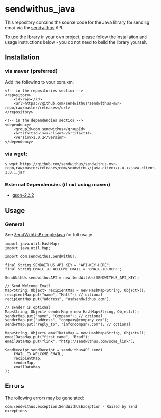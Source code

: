 # sendwithus_java

This repository contains the source code for the  Java library for sending email via the [sendwithus](http://sendwithus.com) API.

To use the library in your own project, please follow the installation and usage instructions below - you do not need to build the library yourself.

## Installation

### via maven (preferred)

Add the following to your pom.xml:

        
    <!-- in the repositories section -->
    <repository>
        <id>repo</id>
        <url>https://github.com/sendwithus/sendwithus-mvn-repo/raw/master/releases</url>
    </repository>        

    <!-- in the dependencies section -->
    <dependency>
        <groupId>com.sendwithus</groupId>
        <artifactId>java-client</artifactId>
        <version>1.0.2</version>
    </dependency>
    
### via wget:

    $ wget https://github.com/sendwithus/sendwithus-mvn-repo/raw/master/releases/com/sendwithus/java-client/1.0.1/java-client-1.0.1.jar

### External Dependencies (if not using maven)
 - [gson-2.2.2](http://google-gson.googlecode.com/files/google-gson-2.2.2-release.zip)

## Usage

### General

See [SendWithUsExample.java](https://github.com/sendwithus/sendwithus_java/blob/master/example/src/main/java/com/sendwithus/client/example/SendWithUsExample.java) for full usage.

    import java.util.HashMap;
    import java.util.Map;

    import com.sendwithus.SendWithUs;
    
    final String SENDWITHUS_API_KEY = "API-KEY-HERE";
    final String EMAIL_ID_WELCOME_EMAIL = "EMAIL-ID-HERE";
    
    SendWithUs sendwithusAPI = new SendWithUs(SENDWITHUS_API_KEY);
    
    // Send Welcome Email
    Map<String, Object> recipientMap = new HashMap<String, Object>();
    recipientMap.put("name", "Matt"); // optional
    recipientMap.put("address", "us@sendwithus.com");

    // sender is optional
    Map<String, Object> senderMap = new HashMap<String, Object>();
    senderMap.put("name", "Company"); // optional
    senderMap.put("address", "company@company.com");
    senderMap.put("reply_to", "info@company.com"); // optional

    Map<String, Object> emailDataMap = new HashMap<String, Object>();
    emailDataMap.put("first_name", "Brad");
    emailDataMap.put("link", "http://sendwithus.com/some_link");

    SendReceipt sendReceipt = sendwithusAPI.send(
        EMAIL_ID_WELCOME_EMAIL, 
        recipientMap,
        senderMap,
        emailDataMap
    );

## Errors

The following errors may be generated:

    com.sendwithus.exception.SendWithUsException - Raised by send exceptions
